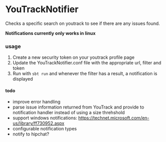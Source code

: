 YouTrackNotifier
================

Checks a specific search on youtrack to see if there are any issues found.

**Notifications currently only works in linux**

### usage
1. Create a new security token on your youtrack profile page
2. Update the YouTrackNotifier.conf file with the appropriate url, filter and token
3. Run with `sbt run` and whenever the filter has a result, a notification is displayed

#### todo
* improve error handling
* parse issue information returned from YouTrack and provide to notification handler instead of using a size threhshold
* support windows notifications: https://technet.microsoft.com/en-us/library/ff730952.aspx
* configurable notification types
* notify to hipchat?
